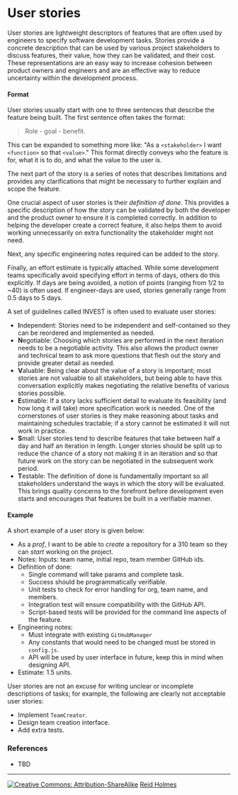 # User stories

User stories are lightweight descriptors of features that are often used by engineers to specify software development tasks. Stories provide a concrete description that can be used by various project stakeholders to discuss features, their value, how they can be validated, and their cost. These representations are an easy way to increase cohesion between product owners and engineers and are an effective way to reduce uncertainty within the development process.

#### Format

User stories usually start with one to three sentences that describe the feature being built. The first sentence often takes the format:

> Role - goal - benefit.

This can be expanded to something more like: "As a ```<stakeholder>``` I want ```<function>``` so that ```<value>```." This format directly conveys who the feature is for, what it is to do, and what the value to the user is.

The next part of the story is a series of notes that describes limitations and provides any clarifications that might be necessary to further explain and scope the feature.

One crucial aspect of user stories is their _definition of done_. This provides a specific description of how the story can be validated by both the developer and the product owner to ensure it is completed correctly. In addition to helping the developer create a correct feature, it also helps them to avoid working unnecessarily on extra functionality the stakeholder might not need. <!-- TODO: extra content here -->

Next, any specific engineering notes required can be added to the story.

Finally, an effort estimate is typically attached. While some development teams specifically avoid specifying effort in terms of days, others do this explicitly. If days are being avoided, a notion of points (ranging from 1/2 to ~40) is often used. If engineer-days are used, stories generally range from 0.5 days to 5 days.

A set of guidelines called INVEST is often used to evaluate user stories:

* **I**ndependent: Stories need to be independent and self-contained so they can be reordered and implemented as needed. 
* **N**egotiable: Choosing which stories are performed in the next iteration needs to be a negotiable activity. This also allows the product owner and technical team to ask more questions that flesh out the story and provide greater detail as needed.
* **V**aluable: Being clear about the value of a story is important; most stories are not valuable to all stakeholders, but being able to have this conversation explicitly makes negotiating the relative benefits of various stories possible.
* **E**stimable: If a story lacks sufficient detail to evaluate its feasibility (and how long it will take) more specification work is needed. One of the cornerstones of user stories is they make reasoning about tasks and maintaining schedules tractable; if a story cannot be estimated it will not work in practice.
* **S**mall: User stories tend to describe features that take between half a day and half an iteration in length. Longer stories should be split up to reduce the chance of a story not making it in an iteration and so that future work on the story can be negotiated in the subsequent work period.
* **T**estable: The definition of done is fundamentally important so all stakeholders understand the ways in which the story will be evaluated. This brings quality concerns to the forefront before development even starts and encourages that features be built in a verifiable manner.

#### Example

A short example of a user story is given below:

* As a _prof_, I want to be able to _create_ a repository for a 310 team so they can _start_ working on the project.
* Notes: Inputs: team name, initial repo, team member GitHub ids.
* Definition of done:
  * Single command will take params and complete task.
  * Success should be programmatically verifiable.
  * Unit tests to check for error handling for org, team name, and members.
  * Integration test will ensure compatibility with the GitHub API.
  * Script-based tests will be provided for the command line aspects of the feature.
* Engineering notes: 
  * Must integrate with existing ```GitHubManager```
  * Any constants that would need to be changed must be stored in ```config.js```.
  * API will be used by user interface in future, keep this in mind when designing API.
* Estimate: 1.5 units.

User stories are not an excuse for writing unclear or incomplete descriptions of tasks; for example, the following are clearly not acceptable user stories:

* Implement ```TeamCreator```.
* Design team creation interface.
* Add extra tests.

### References

* TBD

---
[![](figures/CCSA.png "Creative Commons: Attribution-ShareAlike")](https://creativecommons.org/licenses/by-sa/3.0/) [Reid Holmes](https://www.cs.ubc.ca/~rtholmes/)

